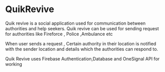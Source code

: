 # QuikRevive
Quik revive is a social application used for communication between authorities and help seekers.
Quik revive can be used for sending request for authorities like Fireforce , Police ,Ambulance etc

When user sends a request , Certain authority in their location is notified with the sender location
and details which the authorities can respond to.

Quik Revive uses Firebase Authentication,Database and OneSignal API for working
